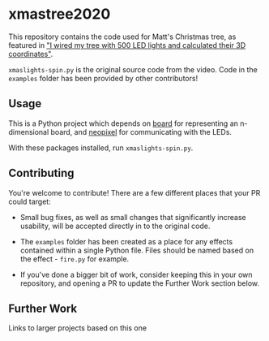 # xmastree2020

This repository contains the code used for Matt's Christmas tree, as featured in ["I wired my tree with 500 LED lights and calculated their 3D coordinates"](https://www.youtube.com/watch?v=TvlpIojusBE).

`xmaslights-spin.py` is the original source code from the video. Code in the `examples` folder has been provided by other contributors!

## Usage

This is a Python project which depends on [board](https://pypi.org/project/board/) for representing an n-dimensional board, and [neopixel](https://learn.adafruit.com/neopixels-on-raspberry-pi/python-usage) for communicating with the LEDs.

With these packages installed, run `xmaslights-spin.py`.

## Contributing

You're welcome to contribute! There are a few different places that your PR could target:

- Small bug fixes, as well as small changes that significantly increase usability, will be accepted directly in to the original code.

- The `examples` folder has been created as a place for any effects contained within a single Python file. Files should be named based on the effect - `fire.py` for example.

- If you've done a bigger bit of work, consider keeping this in your own repository, and opening a PR to update the Further Work section below.

## Further Work

Links to larger projects based on this one
